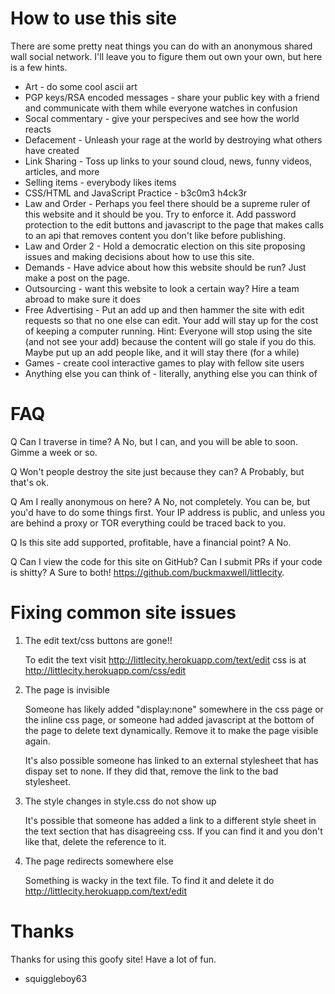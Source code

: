 

How to use this site
====================

There are some pretty neat things you can do with an anonymous shared wall social network.
I'll leave you to figure them out own your own, but here is a few hints.

 + Art - do some cool ascii art
 + PGP keys/RSA encoded messages - share your public key with a friend and communicate
   with them while everyone watches in confusion
 + Socal commentary - give your perspecives and see how the world reacts
 + Defacement - Unleash your rage at the world by destroying what others have created
 + Link Sharing - Toss up links to your sound cloud, news, funny videos, articles, and more
 + Selling items - everybody likes items
 + CSS/HTML and JavaScript Practice - b3c0m3 h4ck3r
 + Law and Order - Perhaps you feel there should be a supreme ruler of this website and 
   it should be you.  Try to enforce it.  Add password protection to the edit buttons and
   javascript to the page that makes calls to an api that removes content you don't like before
   publishing.
 + Law and Order 2 - Hold a democratic election on this site proposing issues and making
   decisions about how to use this site.
 + Demands - Have advice about how this website should be run?  Just make a post on the page.
 + Outsourcing - want this website to look a certain way?  Hire a team abroad to make sure it
   does
 + Free Advertising - Put an add up and then hammer the site with edit requests so that no one 
   else can edit.  Your add will stay up for the cost of keeping a computer running.
   Hint:  Everyone will stop using the site (and not see your add) because  the content will go 
   stale if you do this.  Maybe put up an add people like, and it will stay there (for a while)
 + Games - create cool interactive games to play with fellow site users
 + Anything else you can think of - literally, anything else you can think of


FAQ
===

Q Can I traverse in time?
A No, but I can, and you will be able to soon.  Gimme a week or so.

Q Won't people destroy the site just because they can?
A Probably, but that's ok.

Q Am I really anonymous on here?
A No, not completely.  You can be, but you'd have to do some things first.  Your IP address is 
  public, and unless you are behind a proxy or TOR everything could be traced back to you.

Q Is this site add supported, profitable, have a financial point?
A No.

Q Can I view the code for this site on GitHub? Can I submit PRs if your code is shitty?
A Sure to both! https://github.com/buckmaxwell/littlecity.  


Fixing common site issues
=========================

1. The edit text/css buttons are gone!!

    To edit the text visit http://littlecity.herokuapp.com/text/edit
    css is at http://littlecity.herokuapp.com/css/edit

2. The page is invisible
    
    Someone has likely added "display:none" somewhere in the css page or 
    the inline css page, or someone had added javascript at the bottom
    of the page to delete text dynamically.  Remove it to make the page
    visible again.

    It's also possible someone has linked to an external stylesheet that
    has dispay set to none.  If they did that, remove the link to the bad 
    stylesheet.

3. The style changes in style.css do not show up
    
    It's possible that someone has added a link to a different style
    sheet in the text section that has disagreeing css.  If you can find
    it and you don't like that, delete the reference to it.

4. The page redirects somewhere else

    Something is wacky in the text file.  To find it and delete it do 
    http://littlecity.herokuapp.com/text/edit


Thanks
======

Thanks for using this goofy site! Have a lot of fun.

- squiggleboy63

